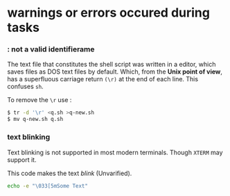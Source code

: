 # warnings or errors occured during tasks

### : not a valid identifierame

The text file that constitutes the shell script was written in a editor,
which saves files as DOS text files by default. 
Which, from the __Unix point of view__, has a superfluous carriage return `(\r)` at the end of each line. 
This confuses `sh`.

To remove the `\r` use :
```bash
$ tr -d '\r' <q.sh >q-new.sh
$ mv q-new.sh q.sh
```

### text blinking
Text blinking is not supported in most modern terminals.
Though `XTERM` may support it.

This code makes the text *blink* (Unvarified).
```bash
echo -e "\033[5mSome Text"
```